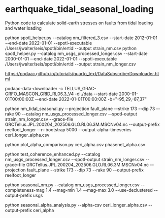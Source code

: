# earthquake_tidal_seasonal_loading
Python code to calculate solid-earth stresses on faults from tidal loading and water loading


python spotl_helper.py --catalog nm_filtered_3.csv --start-date 2012-01-01 --end-date 2022-01-01 --spotl-executable /Users/jwalter/seis/spotl/bin/ertid --output strain_nm.csv
python spotl_helper.py --catalog nm_usgs_processed_longer.csv --start-date 2000-01-01 --end-date 2022-01-01 --spotl-executable /Users/jwalter/seis/spotl/bin/ertid --output strain_nm_longer.csv

https://podaac.github.io/tutorials/quarto_text/DataSubscriberDownloader.html

podaac-data-downloader -c TELLUS_GRAC-GRFO_MASCON_GRID_RL06.3_V4 -d ./data --start-date 2000-01-01T00:00:00Z --end-date 2022-01-01T00:00:00Z -b="-95,29,-87,37"



python nm_tidal_seasonal.py --projection fault_plane --strike 173 --dip 73 --rake 90 --catalog  nm_usgs_processed_longer.csv  --spotl-output strain_nm_longer.csv --grace-file GRCTellus.JPL.200204_202506.GLO.RL06.3M.MSCNv04.nc --output-prefix reelfoot_longer --n-bootstrap 5000 --output-alpha-timeseries ceri_longer_alpha.csv

python plot_alpha_comparison.py ceri_alpha.csv phasenet_alpha.csv 

python test_coherence_enhanced.py --catalog nm_usgs_processed_longer.csv --spotl-output strain_nm_longer.csv --grace-file GRCTellus.JPL.200204_202506.GLO.RL06.3M.MSCNv04.nc --projection fault_plane --strike 173 --dip 73 --rake 90 --output-prefix reelfoot_longer



python seasonal_nm.py --catalog nm_usgs_processed_longer.csv --completeness-mag 1.4 --mag-min 1.4 --mag-max 3.0 --use-declustered --output-prefix usgs

python seasonal_alpha_analysis.py --alpha-csv ceri_longer_alpha.csv --output-prefix ceri_alpha
